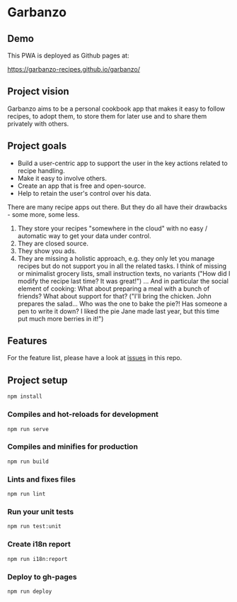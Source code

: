 # Garbanzo

## Demo

This PWA is deployed as Github pages at:

https://garbanzo-recipes.github.io/garbanzo/

## Project vision
Garbanzo aims to be a personal cookbook app that makes it easy to follow recipes, to adopt them, to store them for later use and to share them privately with others.

## Project goals
- Build a user-centric app to support the user in the key actions related to recipe handling.
- Make it easy to involve others.
- Create an app that is free and open-source.
- Help to retain the user's control over his data.

There are many recipe apps out there. But they do all have their drawbacks - some more, some less.
1. They store your recipes "somewhere in the cloud" with no easy / automatic way to get your data under control.
2. They are closed source.
3. They show you ads.
4. They are missing a holistic approach, e.g. they only let you manage recipes but do not support you in all the related tasks. I think of missing or minimalist grocery lists, small instruction texts, no variants ("How did I modify the recipe last time? It was great!") ... And in particular the social element of cooking: What about preparing a meal with a bunch of friends? What about support for that? ("I'll bring the chicken. John prepares the salad... Who was the one to bake the pie?! Has someone a pen to write it down? I liked the pie Jane made last year, but this time put much more berries in it!")

## Features

For the feature list, please have a look at [issues](https://github.com/Garbanzo-recipes/garbanzo/issues) in this repo.

## Project setup
```
npm install
```

### Compiles and hot-reloads for development
```
npm run serve
```

### Compiles and minifies for production
```
npm run build
```

### Lints and fixes files
```
npm run lint
```

### Run your unit tests
```
npm run test:unit
```

### Create i18n report
```
npm run i18n:report
```

### Deploy to gh-pages
```
npm run deploy
```

